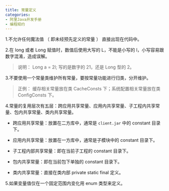 ```yaml
---
title: 常量定义
categories: 
- 阿里Java开发手册
- 编程规约
---
```


1.不允许任何魔法值 （ 即未经预先定义的常量 ） 直接出现在代码中。

2.在 long 或者 Long 赋值时，数值后使用大写的 L，不能是小写的 l，小写容易跟数字混淆，造成误解。

> 说明： Long a = 2l; 写的是数字的 21，还是 Long 型的 2。

3.不要使用一个常量类维护所有常量，要按常量功能进行归类，分开维护。

> 正例： 缓存相关常量放在类 CacheConsts 下；系统配置相关常量放在类 ConfigConsts 下。

4.常量的复用层次有五层：跨应用共享常量、应用内共享常量、子工程内共享常量、包内共享常量、类内共享常量。

* 跨应用共享常量：放置在二方库中，通常是 `client.jar` 中的 constant 目录下。

* 应用内共享常量：放置在一方库中，通常是子模块中的 constant 目录下。

* 子工程内部共享常量：即在当前子工程的 constant 目录下。

* 包内共享常量：即在当前包下单独的 constant 目录下。

* 类内共享常量：直接在类内部 private static final 定义。

5.如果变量值仅在一个固定范围内变化用 enum 类型来定义。
